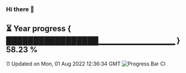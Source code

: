 ### Hi there 👋
⏳ Year progress { █████████████████▁▁▁▁▁▁▁▁▁▁▁▁▁ } 58.23 %
---
⏰ Updated on Mon, 01 Aug 2022 12:36:34 GMT
![Progress Bar CI](https://github.com/liununu/liununu/workflows/Progress%20Bar%20CI/badge.svg)
